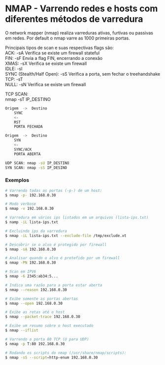 # NMAP - Varrendo redes e hosts com diferentes métodos de varredura

<p>
O network mapper (nmap) realiza varreduras ativas, furtivas ou passivas em redes.
Por default o nmap varre as 1000 primeiras portas.

Principais tipos de scan e suas respectivas flags são:<br />
ACK: -sA Verifica se existe um firewall stateful<br />
FIN: -sF Envia a flag FIN, encerrando a conexão<br />
XMAS: -sX Verifica se existe um firewall <br />
IDLE: -sI <br />
SYNC (Stealth/Half Open): -sS Verifica a porta, sem fechar o treehandshake<br />
TCP: -sT <br />
NULL: -sN Verifica se existe um firewall

TCP SCAN: <br />
nmap -sT IP_DESTINO

```bash
Origem	->	Destino
	SYNC
	<-
	RST
    PORTA FECHADA		

Origem	->	Destino
	SYN
	<-
	SYNC/ACK
    PORTA ABERTA

UDP SCAN: nmap -sU IP_DESTINO
SYN SCAN: nmap -sS IP_DESINO
```

### Exemplos

```bash
# Varrendo todas as portas (-p-) de um host:
$ nmap -p- 192.168.0.30

# Modo verbose
$ nmap -v 192.168.0.30

# Varredura em vários ips listados em um arquivos (lista-ips.txt)
$ namp -iL lista-ips.txt

# Excluindo ips da varredura
$ nmap -iL lista-ips.txt --exclude-file /tmp/exclude.xt

# Descobrir se o alvo é protegido por firewall
$ nmap -sA 192.168.0.30

# Analisar quando o alvo é protefido por um firewall
$ nmap -PN 192.168.0.30

# Scan em IPV6
$ nmap -6 2345:ab34:5...

# Indica uma razão para a porta estar aberta
$ nmap --reason 192.168.0.30

# Exibe somente as portas abertas
$ nmap --open 192.168.0.30

# Exibe as rotas até o host
$ nmap --packet-trace 192.168.0.30

# Exibe um resumo sobre o host executado
$ nmap --iflist

# Varrendo a porta 80 TCP (U para UDP)
$ nmap -p T:80 192.168.0.30

# Rodando os scripts do nmap (/usr/share/nmap/scripts): 
$ nmap -sS --script=http-enum 192.168.0.30
```
